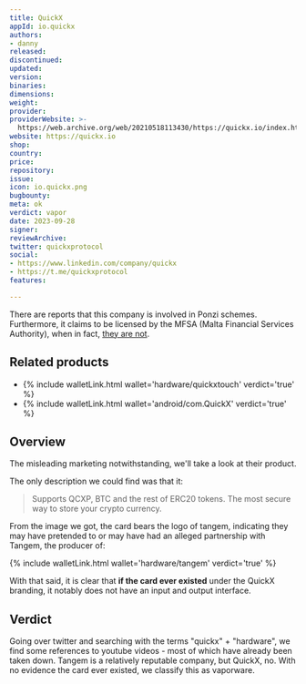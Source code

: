 ```yaml
---
title: QuickX
appId: io.quickx
authors:
- danny
released: 
discontinued: 
updated: 
version: 
binaries: 
dimensions: 
weight: 
provider: 
providerWebsite: >-
  https://web.archive.org/web/20210518113430/https://quickx.io/index.html#products
website: https://quickx.io
shop: 
country: 
price: 
repository: 
issue: 
icon: io.quickx.png
bugbounty: 
meta: ok
verdict: vapor
date: 2023-09-28
signer: 
reviewArchive: 
twitter: quickxprotocol
social:
- https://www.linkedin.com/company/quickx
- https://t.me/quickxprotocol
features: 

---
```


 <div class="alertBox"><div>There are reports that this company is involved in Ponzi schemes. Furthermore, it claims to be licensed by the MFSA (Malta Financial Services Authority), when in fact, <a href="https://www.mfsa.mt/news-item/mfsa-warning-quickx-ltd-cnexchange-unlicensed-entity/">they are not</a>. 
 </div> </div>

## Related products

- {% include walletLink.html wallet='hardware/quickxtouch' verdict='true' %}
- {% include walletLink.html wallet='android/com.QuickX' verdict='true' %}

## Overview 

The misleading marketing notwithstanding, we'll take a look at their product. 

The only description we could find was that it: 

> Supports QCXP, BTC and the rest of ERC20 tokens. The most secure way to store your crypto currency. 

From the image we got, the card bears the logo of tangem, indicating they may have pretended to or may have had an alleged partnership with Tangem, the producer of: 

{% include walletLink.html wallet='hardware/tangem' verdict='true' %}

With that said, it is clear that **if the card ever existed** under the QuickX branding, it notably does not have an input and output interface. 

## Verdict 

Going over twitter and searching with the terms "quickx" + "hardware", we find some references to youtube videos - most of which have already been taken down. Tangem is a relatively reputable company, but QuickX, no. With no evidence the card ever existed, we classify this as vaporware.


